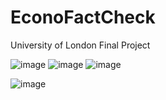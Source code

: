 # EconoFactCheck
University of London Final Project

![image](https://github.com/AnikaGoel02/EconoFactCheck/assets/87030632/840cf796-feb3-4fdb-a22d-ac104cf67e99)
![image](https://github.com/AnikaGoel02/EconoFactCheck/assets/87030632/f9d3cf52-ce37-4271-8491-51fc1be6e438)
![image](https://github.com/AnikaGoel02/EconoFactCheck/assets/87030632/849327dd-7d30-410f-b64f-ea235db6496a)

![image](https://github.com/AnikaGoel02/EconoFactCheck/assets/87030632/3ad0dc22-aa5a-4876-b503-283069fbaacf)
